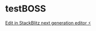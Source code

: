 # testBOSS

[Edit in StackBlitz next generation editor ⚡️](https://stackblitz.com/~/github.com/darrenn2020/testBOSS)